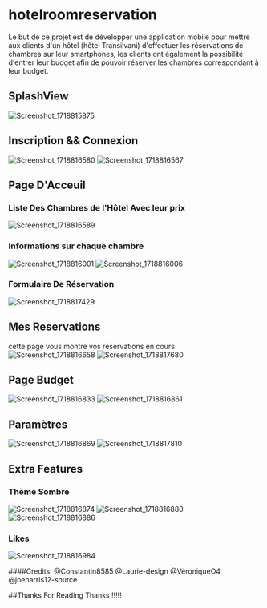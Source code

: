 # hotelroomreservation
Le but de ce projet est de développer une application mobile pour mettre aux clients d'un hôtel (hôtel Transilvani) d'effectuer les réservations de chambres sur leur smartphones, les clients ont également la possibilité d'entrer leur budget afin de pouvoir réserver les chambres correspondant à leur budget.

## SplashView
![Screenshot_1718815875](https://github.com/Cyrille-18/HotelRoomReservation-flutterapp/assets/139923585/9b2ceb1e-775f-429b-be23-0b3067f1fd55)

## Inscription && Connexion
![Screenshot_1718816580](https://github.com/Cyrille-18/HotelRoomReservation-flutterapp/assets/139923585/df0b1d36-2bf8-4072-adee-00a945db9322)
![Screenshot_1718816567](https://github.com/Cyrille-18/HotelRoomReservation-flutterapp/assets/139923585/ec02b511-759e-4e6d-b340-43b7a113eab7)

## Page D'Acceuil
### Liste Des Chambres de l'Hôtel Avec leur prix
![Screenshot_1718816589](https://github.com/Cyrille-18/HotelRoomReservation-flutterapp/assets/139923585/4cdabe66-f8a0-4b87-96b0-fdb8563224a3)
### Informations sur chaque chambre
![Screenshot_1718816001](https://github.com/Cyrille-18/HotelRoomReservation-flutterapp/assets/139923585/70d72efa-9a14-44c7-9a2f-8aa8dc596c17)
![Screenshot_1718816006](https://github.com/Cyrille-18/HotelRoomReservation-flutterapp/assets/139923585/5613c813-ee19-4e29-a2bb-be0829cd39ed)
### Formulaire De Réservation 
![Screenshot_1718817429](https://github.com/Cyrille-18/HotelRoomReservation-flutterapp/assets/139923585/ab8325bb-72df-471d-adf5-b2b83ee2a09f)

## Mes Reservations
cette page vous montre vos réservations en cours
![Screenshot_1718816658](https://github.com/Cyrille-18/HotelRoomReservation-flutterapp/assets/139923585/43eea2d4-d7bd-4ac6-bc3f-6e24cd85f453)
![Screenshot_1718817680](https://github.com/Cyrille-18/HotelRoomReservation-flutterapp/assets/139923585/a89acc52-6117-46a5-9023-03d4e57c7433)

## Page Budget
![Screenshot_1718816833](https://github.com/Cyrille-18/HotelRoomReservation-flutterapp/assets/139923585/e01114f8-8806-4582-b5c1-b0f590ae560c)
![Screenshot_1718816861](https://github.com/Cyrille-18/HotelRoomReservation-flutterapp/assets/139923585/23ddb378-490a-45c5-ac9c-e0306547254b)

## Paramètres
![Screenshot_1718816869](https://github.com/Cyrille-18/HotelRoomReservation-flutterapp/assets/139923585/28d83c75-8f44-4079-aaf2-05376ccb0ffa)
![Screenshot_1718817810](https://github.com/Cyrille-18/HotelRoomReservation-flutterapp/assets/139923585/ccb7a63b-26db-40ab-af64-e89ae73dccd9)

## Extra Features
### Thème Sombre
![Screenshot_1718816874](https://github.com/Cyrille-18/HotelRoomReservation-flutterapp/assets/139923585/2c336a70-0ed2-42c2-adef-13311047f763)
![Screenshot_1718816880](https://github.com/Cyrille-18/HotelRoomReservation-flutterapp/assets/139923585/650012ae-339e-415c-91bd-6b1fa260a5e0)
![Screenshot_1718816886](https://github.com/Cyrille-18/HotelRoomReservation-flutterapp/assets/139923585/99f1791c-b579-4413-a130-4aa7e1549504)

### Likes 
![Screenshot_1718816984](https://github.com/Cyrille-18/HotelRoomReservation-flutterapp/assets/139923585/b6fa3e2c-e5fb-4ba8-8013-78c7c94f9b86)

####Credits:
@Constantin8585
@Laurie-design
@VéroniqueO4
@joeharris12-source

##Thanks For Reading
Thanks !!!!!

